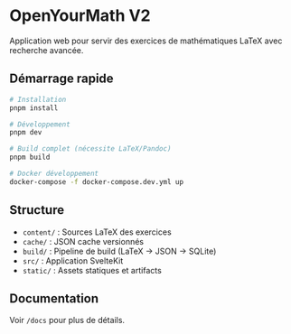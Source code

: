 # OpenYourMath V2

Application web pour servir des exercices de mathématiques LaTeX avec recherche avancée.

## Démarrage rapide

```bash
# Installation
pnpm install

# Développement
pnpm dev

# Build complet (nécessite LaTeX/Pandoc)
pnpm build

# Docker développement
docker-compose -f docker-compose.dev.yml up
```

## Structure

- `content/` : Sources LaTeX des exercices
- `cache/` : JSON cache versionnés 
- `build/` : Pipeline de build (LaTeX → JSON → SQLite)
- `src/` : Application SvelteKit
- `static/` : Assets statiques et artifacts

## Documentation

Voir `/docs` pour plus de détails.
